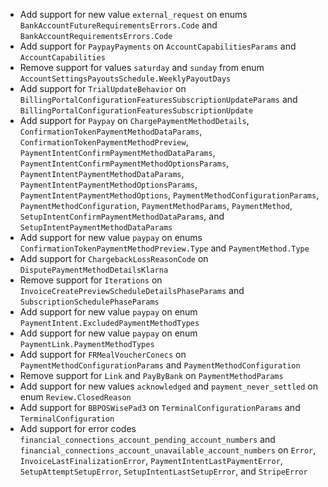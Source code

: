 * Add support for new value `external_request` on enums `BankAccountFutureRequirementsErrors.Code` and `BankAccountRequirementsErrors.Code`
* Add support for `PaypayPayments` on `AccountCapabilitiesParams` and `AccountCapabilities`
* Remove support for values `saturday` and `sunday` from enum `AccountSettingsPayoutsSchedule.WeeklyPayoutDays`
* Add support for `TrialUpdateBehavior` on `BillingPortalConfigurationFeaturesSubscriptionUpdateParams` and `BillingPortalConfigurationFeaturesSubscriptionUpdate`
* Add support for `Paypay` on `ChargePaymentMethodDetails`, `ConfirmationTokenPaymentMethodDataParams`, `ConfirmationTokenPaymentMethodPreview`, `PaymentIntentConfirmPaymentMethodDataParams`, `PaymentIntentConfirmPaymentMethodOptionsParams`, `PaymentIntentPaymentMethodDataParams`, `PaymentIntentPaymentMethodOptionsParams`, `PaymentIntentPaymentMethodOptions`, `PaymentMethodConfigurationParams`, `PaymentMethodConfiguration`, `PaymentMethodParams`, `PaymentMethod`, `SetupIntentConfirmPaymentMethodDataParams`, and `SetupIntentPaymentMethodDataParams`
* Add support for new value `paypay` on enums `ConfirmationTokenPaymentMethodPreview.Type` and `PaymentMethod.Type`
* Add support for `ChargebackLossReasonCode` on `DisputePaymentMethodDetailsKlarna`
* Remove support for `Iterations` on `InvoiceCreatePreviewScheduleDetailsPhaseParams` and `SubscriptionSchedulePhaseParams`
* Add support for new value `paypay` on enum `PaymentIntent.ExcludedPaymentMethodTypes`
* Add support for new value `paypay` on enum `PaymentLink.PaymentMethodTypes`
* Add support for `FRMealVoucherConecs` on `PaymentMethodConfigurationParams` and `PaymentMethodConfiguration`
* Remove support for `Link` and `PayByBank` on `PaymentMethodParams`
* Add support for new values `acknowledged` and `payment_never_settled` on enum `Review.ClosedReason`
* Add support for `BBPOSWisePad3` on `TerminalConfigurationParams` and `TerminalConfiguration`
* Add support for error codes `financial_connections_account_pending_account_numbers` and `financial_connections_account_unavailable_account_numbers` on `Error`, `InvoiceLastFinalizationError`, `PaymentIntentLastPaymentError`, `SetupAttemptSetupError`, `SetupIntentLastSetupError`, and `StripeError`